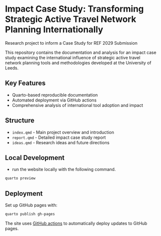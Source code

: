 # Impact Case Study: Transforming Strategic Active Travel Network Planning Internationally

Research project to inform a Case Study for REF 2029 Submission

This repository contains the documentation and analysis for an impact case study examining the international influence of strategic active travel network planning tools and methodologies developed at the University of Leeds.

## Key Features

- Quarto-based reproducible documentation
- Automated deployment via GitHub actions
- Comprehensive analysis of international tool adoption and impact

## Structure

- `index.qmd` - Main project overview and introduction
- `report.qmd` - Detailed impact case study report
- `ideas.qmd` - Research ideas and future directions

## Local Development

- run the website locally with the following command.

```sh
quarto preview
```

## Deployment

Set up GitHub pages with:

```sh
quarto publish gh-pages
```

The site uses [GitHub actions](.github/workflows/) to automatically deploy updates to GitHub pages.